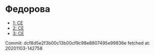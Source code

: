 # Федорова
- [1: CE](1.md)
- [2: CE](2.md)
- [3: CE](3.md)

Commit: dcf8d5e2f3b00c13b00cf9c98e8807495e99836e
 fetched at: 20201103-142758
